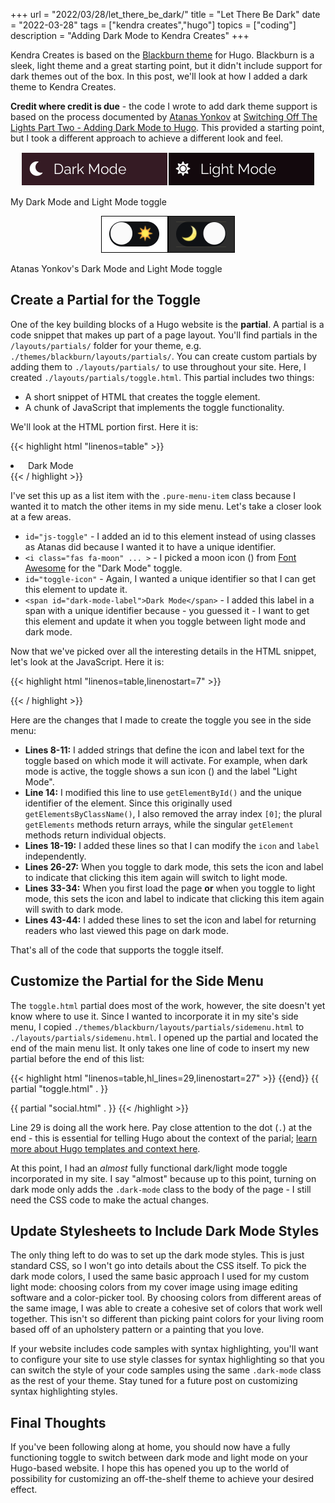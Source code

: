 +++
url = "2022/03/28/let_there_be_dark/"
title = "Let There Be Dark"
date = "2022-03-28"
tags = ["kendra creates","hugo"]
topics = ["coding"]
description = "Adding Dark Mode to Kendra Creates"
+++

Kendra Creates is based on the [Blackburn theme](https://themes.gohugo.io/themes/blackburn/) for Hugo. Blackburn is a sleek, light theme and a great starting point, but it didn't include support for dark themes out of the box. In this post, we'll look at how I added a dark theme to Kendra Creates.

**Credit where credit is due** - the code I wrote to add dark theme support is based on the process documented by [Atanas Yonkov](https://github.com/yonkov) at [Switching Off The Lights Part Two - Adding Dark Mode to Hugo](https://yonkov.github.io/post/add-dark-mode-toggle-to-hugo/). This provided a starting point, but I took a different approach to achieve a different look and feel.

<p style="text-align:center;"><img src="/img/dark-mode-toggle.png" alt="My Dark Mode button, in light mode" style="border:1px solid #fff;width:auto;margin-left:inherit;"/><img src="/img/light-mode-toggle.png" alt="My Light Mode button, in dark mode" style="border: 1px solid #fff;width:auto;margin-left:inherit;"/></p>
<p class="caption">My Dark Mode and Light Mode toggle</p>

<p style="text-align:center;"><img src="/img/ay-dark-mode-toggle.png" alt="Atanas Yonkov's Dark Mode button, in light mode" style="border:1px solid #000;width:auto;margin-left:inherit;"/><img src="/img/ay-light-mode-toggle.png" alt="Atanas Yonkov's Light Mode button, in dark mode" style="border:1px solid #000;width:auto;margin-left:inherit;"/></p>
<p class="caption">Atanas Yonkov's Dark Mode and Light Mode toggle</p>

## Create a Partial for the Toggle

One of the key building blocks of a Hugo website is the **partial**. A partial is a code snippet that makes up part of a page layout. You'll find partials in the `/layouts/partials/` folder for your theme, e.g. `./themes/blackburn/layouts/partials/`. You can create custom partials by adding them to `./layouts/partials/` to use throughout your site. Here, I created `./layouts/partials/toggle.html`. This partial includes two things:

- A short snippet of HTML that creates the toggle element.
- A chunk of JavaScript that implements the toggle functionality.

We'll look at the HTML portion first. Here it is:

{{< highlight html "linenos=table" >}}
<li class="pure-menu-item" id="js-toggle">
    <a class="pure-menu-link">
        <i class="fas fa-adjust" id="toggle-icon"></i>&nbsp;
        <span id="dark-mode-label">Dark Mode</span>
    </a>
</li>
{{< / highlight >}}

I've set this up as a list item with the `.pure-menu-item` class because I wanted it to match the other items in my side menu. Let's take a closer look at a few areas.

- `id="js-toggle"` - I added an id to this element instead of using classes as Atanas did because I wanted it to have a unique identifier.
- `<i class="fas fa-moon" ... >` - I picked a moon icon (<i class="fas fa-moon"></i>) from [Font Awesome](https://fontawesome.com/) for the "Dark Mode" toggle.
- `id="toggle-icon"` - Again, I wanted a unique identifier so that I can get this element to update it.
- `<span id="dark-mode-label">Dark Mode</span>` - I added this label in a span with a unique identifier because - you guessed it - I want to get this element and update it when you toggle between light mode and dark mode.

Now that we've picked over all the interesting details in the HTML snippet, let's look at the JavaScript. Here it is:

{{< highlight html "linenos=table,linenostart=7" >}}
<script>
var lightModeIcon = "fas fa-sun";
var darkModeIcon = "fas fa-moon";
var lightModeLabel = "Light Mode";
var darkModeLabel = "Dark Mode";

var body = document.body;
var switcher = document.getElementById('js-toggle');

//Click on dark mode icon. Add dark mode classes and wrappers. Store user preference through sessions
switcher.addEventListener("click", function() {
    var icon = document.getElementById('toggle-icon');
    var label = document.getElementById('dark-mode-label');
    this.classList.toggle('js-toggle--checked');
	//If dark mode is selected
	if (this.classList.contains('js-toggle--checked')) {
	    body.classList.add('dark-mode');
	    //Save user preference in storage
	    localStorage.setItem('darkMode', 'true');
	    label.innerHTML = lightModeLabel;
	    icon.className = lightModeIcon;
	} else {
	    body.classList.remove('dark-mode');
	    setTimeout(function() {
	        localStorage.removeItem('darkMode');
	    }, 100);
	    label.innerHTML = darkModeLabel;
	    icon.className = darkModeIcon;
	}
    })

    //Check Storage. Keep user preference on page reload
    if (localStorage.getItem('darkMode')) {
	//body.classList.add('dark-mode');
    switcher.classList.add('js-toggle--checked');
    body.classList.add('dark-mode');
    label.innerHTML = lightModeLabel;
    icon.className = lightModeIcon;
}
</script>
{{< / highlight >}}

Here are the changes that I made to create the toggle you see in the side menu:

- **Lines 8-11:** I added strings that define the icon and label text for the toggle based on which mode it will activate. For example, when dark mode is active, the toggle shows a sun icon (<i class="fas fa-sun"></i>) and the label "Light Mode".
- **Line 14:** I modified this line to use `getElementById()` and the unique identifier of the element. Since this originally used `getElementsByClassName()`, I also removed the array index `[0]`; the plural `getElements` methods return arrays, while the singular `getElement` methods return individual objects.
- **Lines 18-19:** I added these lines so that I can modify the `icon` and `label` independently.
- **Lines 26-27:** When you toggle to dark mode, this sets the icon and label to indicate that clicking this item again will switch to light mode.
- **Lines 33-34:** When you first load the page **or** when you toggle to light mode, this sets the icon and label to indicate that clicking this item again will swith to dark mode.
- **Lines 43-44:** I added these lines to set the icon and label for returning readers who last viewed this page on dark mode.

That's all of the code that supports the toggle itself.

## Customize the Partial for the Side Menu

The `toggle.html` partial does most of the work, however, the site doesn't yet know where to use it. Since I wanted to incorporate it in my site's side menu, I copied `./themes/blackburn/layouts/partials/sidemenu.html` to `./layouts/partials/sidemenu.html`. I opened up the partial and located the end of the main menu list. It only takes one line of code to insert my new partial before the end of this list:

{{< highlight html "linenos=table,hl_lines=29,linenostart=27"  >}}
        </li>
      {{end}}
  {{ partial "toggle.html" . }}
    </ul>
  </div>

  {{ partial "social.html" . }}
{{< /highlight >}}

Line 29 is doing all the work here. Pay close attention to the dot (`.`) at the end - this is essential for telling Hugo about the context of the parial; [learn more about Hugo templates and context here](https://gohugo.io/templates/introduction/).

At this point, I had an _almost_ fully functional dark/light mode toggle incorporated in my site. I say "almost" because up to this point, turning on dark mode only adds the `.dark-mode` class to the body of the page - I still need the CSS code to make the actual changes.

## Update Stylesheets to Include Dark Mode Styles

The only thing left to do was to set up the dark mode styles. This is just standard CSS, so I won't go into details about the CSS itself. To pick the dark mode colors, I used the same basic approach I used for my custom light mode: choosing colors from my cover image using image editing software and a color-picker tool. By choosing colors from different areas of the same image, I was able to create a cohesive set of colors that work well together. This isn't so different than picking paint colors for your living room based off of an upholstery pattern or a painting that you love.

If your website includes code samples with syntax highlighting, you'll want to configure your site to use style classes for syntax highlighting so that you can switch the style of your code samples using the same `.dark-mode` class as the rest of your theme. Stay tuned for a future post on customizing syntax highlighting styles.

## Final Thoughts

If you've been following along at home, you should now have a fully functioning toggle to switch between dark mode and light mode on your Hugo-based website. I hope this has opened you up to the world of possibility for customizing an off-the-shelf theme to achieve your desired effect.
